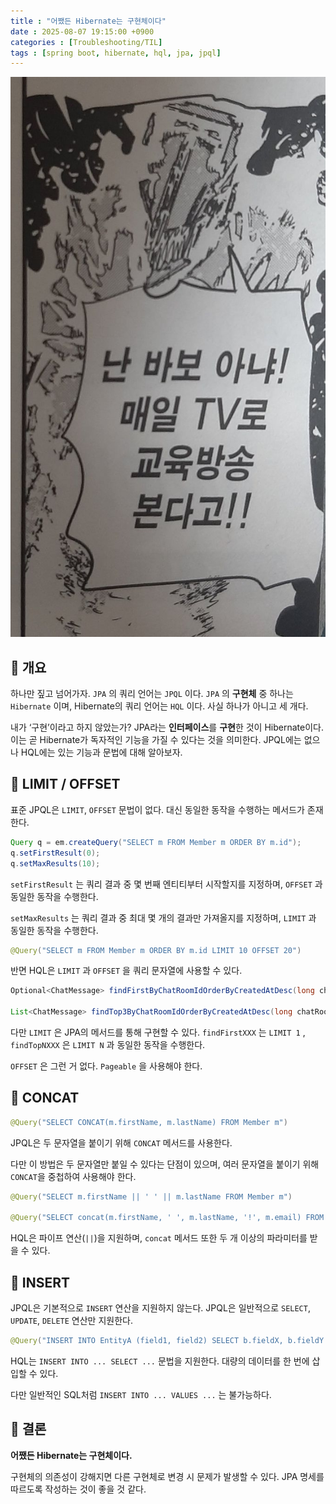 ```yaml
---
title : "어쨌든 Hibernate는 구현체이다"
date : 2025-08-07 19:15:00 +0900
categories : [Troubleshooting/TIL]
tags : [spring boot, hibernate, hql, jpa, jpql]
---
```


![image.png](assets/img/til/11.png)

## 📌 개요

하나만 짚고 넘어가자. `JPA` 의 쿼리 언어는 `JPQL` 이다. `JPA` 의 **구현체** 중 하나는 `Hibernate` 이며, Hibernate의 쿼리 언어는 `HQL` 이다. 사실 하나가 아니고 세 개다.

내가 ‘구현’이라고 하지 않았는가? JPA라는 **인터페이스**를 **구현**한 것이 Hibernate이다. 이는 곧 Hibernate가 독자적인 기능을 가질 수 있다는 것을 의미한다. JPQL에는 없으나 HQL에는 있는 기능과 문법에 대해 알아보자.

## 📌 LIMIT / OFFSET

표준 JPQL은 `LIMIT`, `OFFSET` 문법이 없다. 대신 동일한 동작을 수행하는 메서드가 존재한다.

```java
Query q = em.createQuery("SELECT m FROM Member m ORDER BY m.id");
q.setFirstResult(0);
q.setMaxResults(10);
```

`setFirstResult` 는 쿼리 결과 중 몇 번째 엔티티부터 시작할지를 지정하며, `OFFSET` 과 동일한 동작을 수행한다.

`setMaxResults` 는 쿼리 결과 중 최대 몇 개의 결과만 가져올지를 지정하며, `LIMIT` 과 동일한 동작을 수행한다.

```java
@Query("SELECT m FROM Member m ORDER BY m.id LIMIT 10 OFFSET 20")
```

반면 HQL은 `LIMIT` 과 `OFFSET` 을 쿼리 문자열에 사용할 수 있다.

```java
Optional<ChatMessage> findFirstByChatRoomIdOrderByCreatedAtDesc(long chatRoomId);

List<ChatMessage> findTop3ByChatRoomIdOrderByCreatedAtDesc(long chatRoomId);
```

다만 `LIMIT` 은 JPA의 메서드를 통해 구현할 수 있다. `findFirstXXX` 는 `LIMIT 1` , `findTopNXXX` 은 `LIMIT N` 과 동일한 동작을 수행한다.

`OFFSET` 은 그런 거 없다. `Pageable` 을 사용해야 한다.

## 📌 CONCAT

```java
@Query("SELECT CONCAT(m.firstName, m.lastName) FROM Member m")
```

JPQL은 두 문자열을 붙이기 위해 `CONCAT` 메서드를 사용한다.

다만 이 방법은 두 문자열만 붙일 수 있다는 단점이 있으며, 여러 문자열을 붙이기 위해 `CONCAT`을 중첩하여 사용해야 한다.

```java
@Query("SELECT m.firstName || ' ' || m.lastName FROM Member m")

@Query("SELECT concat(m.firstName, ' ', m.lastName, '!', m.email) FROM Member m")
```

HQL은 파이프 연산(`||`)을 지원하며, `concat` 메서드 또한 두 개 이상의 파라미터를 받을 수 있다.

## 📌 INSERT

JPQL은 기본적으로 `INSERT` 연산을 지원하지 않는다. JPQL은 일반적으로 `SELECT`, `UPDATE`, `DELETE` 연산만 지원한다.

```java
@Query("INSERT INTO EntityA (field1, field2) SELECT b.fieldX, b.fieldY FROM EntityB b WHERE ..")
```

HQL는 `INSERT INTO ... SELECT ...` 문법을 지원한다. 대량의 데이터를 한 번에 삽입할 수 있다.

다만 일반적인 SQL처럼 `INSERT INTO ... VALUES ...` 는 불가능하다.

## 📌 결론

**어쨌든 Hibernate는 구현체이다.**

구현체의 의존성이 강해지면 다른 구현체로 변경 시 문제가 발생할 수 있다. JPA 명세를 따르도록 작성하는 것이 좋을 것 같다.